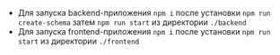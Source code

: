 - Для запуска backend-приложения  `npm i` после установки `npm run create-schema` затем `npm run start` из директории `./backend`
- Для запуска frontend-приложения `npm i` после установки `npm run start` из директории `./frontend`
